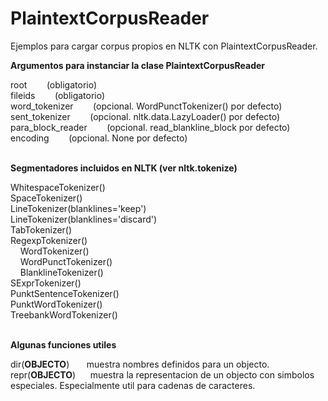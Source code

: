 PlaintextCorpusReader
=====================

Ejemplos para cargar corpus propios en NLTK con PlaintextCorpusReader.
<br />

<strong>Argumentos para instanciar la clase PlaintextCorpusReader</strong>

root&nbsp;&nbsp;&nbsp;&nbsp;&nbsp;&nbsp;&nbsp;&nbsp;(obligatorio)<br />
fileids&nbsp;&nbsp;&nbsp;&nbsp;&nbsp;&nbsp;&nbsp;&nbsp;(obligatorio)<br />
word_tokenizer&nbsp;&nbsp;&nbsp;&nbsp;&nbsp;&nbsp;&nbsp;&nbsp;(opcional. WordPunctTokenizer() por defecto)<br />
sent_tokenizer&nbsp;&nbsp;&nbsp;&nbsp;&nbsp;&nbsp;&nbsp;&nbsp;(opcional. nltk.data.LazyLoader() por defecto)<br />
para_block_reader&nbsp;&nbsp;&nbsp;&nbsp;&nbsp;&nbsp;&nbsp;&nbsp;(opcional. read_blankline_block por defecto)<br />
encoding&nbsp;&nbsp;&nbsp;&nbsp;&nbsp;&nbsp;&nbsp;&nbsp;(opcional. None por defecto)<br />
<br />

<strong>Segmentadores incluidos en NLTK (ver nltk.tokenize)</strong>

WhitespaceTokenizer()<br />
SpaceTokenizer()<br />
LineTokenizer(blanklines='keep')<br />
LineTokenizer(blanklines='discard')<br />
TabTokenizer()<br />
RegexpTokenizer()<br />
&nbsp;&nbsp;&nbsp;&nbsp;WordTokenizer()<br />
&nbsp;&nbsp;&nbsp;&nbsp;WordPunctTokenizer()<br />
&nbsp;&nbsp;&nbsp;&nbsp;BlanklineTokenizer()<br />
SExprTokenizer()<br />
PunktSentenceTokenizer()<br />
PunktWordTokenizer()<br />
TreebankWordTokenizer()<br />
<br />

<strong>Algunas funciones utiles</strong>

dir(__OBJECTO__)&nbsp;&nbsp;&nbsp;&nbsp;&nbsp;&nbsp;&nbsp;muestra nombres definidos para un objecto.<br />
repr(__OBJECTO__)&nbsp;&nbsp;&nbsp;&nbsp;&nbsp;&nbsp;muestra la representacion de un objecto con simbolos especiales. Especialmente util para cadenas de caracteres.<br />

